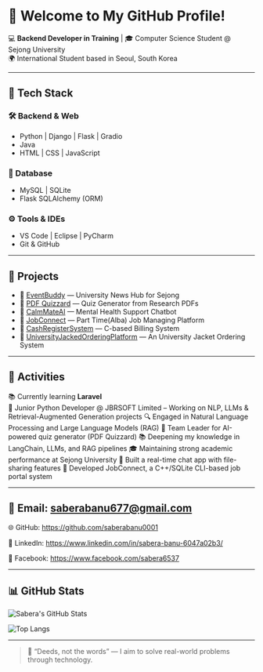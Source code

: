 # 👋 Welcome to My GitHub Profile!

💻 **Backend Developer in Training** | 🎓 Computer Science Student @ Sejong University  
🌍 International Student based in Seoul, South Korea  

---

## 🔧 Tech Stack

### 🛠 Backend & Web
- Python | Django | Flask | Gradio 
- Java 
- HTML | CSS | JavaScript

### 💾 Database
- MySQL | SQLite  
- Flask SQLAlchemy (ORM)

### ⚙️ Tools & IDEs
- VS Code | Eclipse | PyCharm  
- Git & GitHub 

---

## 🚀 Projects

- 📰 [EventBuddy](https://github.com/saberabanu0001/EventBuddy) — University News Hub for Sejong  
- 🤖 [PDF Quizzard](https://github.com/saberabanu0001/EduPDF-Quiz-Maker) — Quiz Generator from Research PDFs  
- 💬 [CalmMateAI](https://github.com/saberabanu0001/CalmMateAI) — Mental Health Support Chatbot  
- 💼 [JobConnect](https://github.com/saberabanu0001/JobConnect) — Part Time(Alba) Job Managing Platform  
- 🧾 [CashRegisterSystem](https://github.com/saberabanu0001/CashRegisterSystem) — C-based Billing System  
- 👕 [UniversityJackedOrderingPlatform](https://github.com/saberabanu0001/UniversityJackedOrderingPlatform) — An University Jacket Ordering System  

---

## 📝 Activities

📚 Currently learning **Laravel**  
🏢 Junior Python Developer @ JBRSOFT Limited – Working on NLP, LLMs & Retrieval-Augmented Generation projects
🔍 Engaged in Natural Language Processing and Large Language Models (RAG)
📌 Team Leader for AI-powered quiz generator (PDF Quizzard)
📚 Deepening my knowledge in LangChain, LLMs, and RAG pipelines
🎓 Maintaining strong academic performance at Sejong University
💬 Built a real-time chat app with file-sharing features
💼 Developed JobConnect, a C++/SQLite CLI-based job portal system

---

## 📧 Email: saberabanu677@gmail.com

🌐 GitHub: https://github.com/saberabanu0001

💼 LinkedIn: https://www.linkedin.com/in/sabera-banu-6047a02b3/

📘 Facebook: https://www.facebook.com/sabera6537

---

## 📊 GitHub Stats

![Sabera's GitHub Stats](https://github-readme-stats.vercel.app/api?username=saberabanu0001&show_icons=true&theme=calm)

![Top Langs](https://github-readme-stats.vercel.app/api/top-langs/?username=saberabanu0001&layout=compact&theme=calm)

---

> 💬 “Deeds, not the words” — I aim to solve real-world problems through technology.

